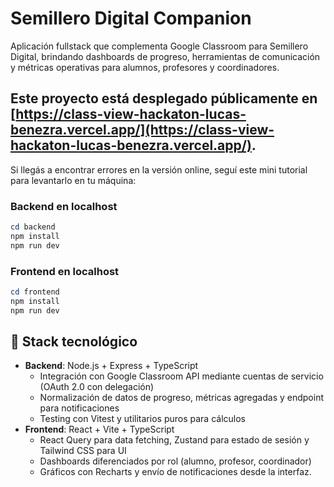 # Semillero Digital Companion

Aplicación fullstack que complementa Google Classroom para Semillero Digital, brindando dashboards de progreso, herramientas de comunicación y métricas operativas para alumnos, profesores y coordinadores.

## Este proyecto está desplegado públicamente en [https://class-view-hackaton-lucas-benezra.vercel.app/](https://class-view-hackaton-lucas-benezra.vercel.app/).

Si llegás a encontrar errores en la versión online, seguí este mini tutorial para levantarlo en tu máquina:

### Backend en localhost

```powershell
cd backend
npm install
npm run dev
```

### Frontend en localhost

```powershell
cd frontend
npm install
npm run dev
```

## 🚀 Stack tecnológico

- **Backend**: Node.js + Express + TypeScript
  - Integración con Google Classroom API mediante cuentas de servicio (OAuth 2.0 con delegación)
  - Normalización de datos de progreso, métricas agregadas y endpoint para notificaciones
  - Testing con Vitest y utilitarios puros para cálculos
- **Frontend**: React + Vite + TypeScript
  - React Query para data fetching, Zustand para estado de sesión y Tailwind CSS para UI
  - Dashboards diferenciados por rol (alumno, profesor, coordinador)
  - Gráficos con Recharts y envío de notificaciones desde la interfaz.